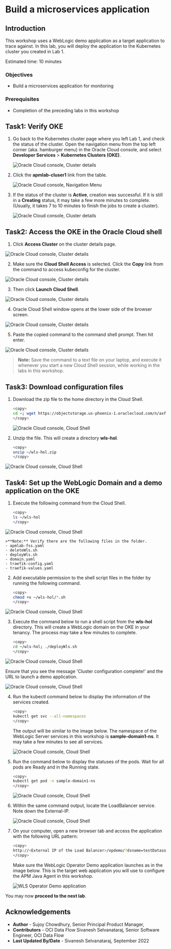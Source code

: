 # Build a microservices application

## Introduction

This workshop uses a WebLogic demo application as a target application to trace against. In this lab, you will deploy the application to the Kubernetes cluster you created in Lab 1.


Estimated time: 10 minutes

### Objectives

* Build a microservices application for monitoring

### Prerequisites

* Completion of the preceding labs in this workshop

## Task1: Verify OKE

1. Go back to the Kubernetes cluster page where you left Lab 1, and check the status of the cluster. Open the navigation menu from the top left corner (aka. hamburger menu) in the Oracle Cloud console, and select **Developer Services** > **Kubernetes Clusters (OKE)**.

   ![Oracle Cloud console, Cluster details](images/1-1-menu.png " ")

2. Click the **apmlab-cluser1** link from the table.

   ![Oracle Cloud console, Navigation Menu](images/1-2-menu.png " ")

3. If the status of the cluster is **Active**, creation was successful. If it is still in a **Creating** status, it may take a few more minutes to complete. (Usually, it takes 7 to 10 minutes to finish the jobs to create a cluster).

   ![Oracle Cloud console, Cluster details](images/1-9-OKE.png " ")

## Task2: Access the OKE in the Oracle Cloud shell


1. Click **Access Cluster** on the cluster details page.

  ![Oracle Cloud console, Cluster details](images/2-1-OKE.png " ")

2. Make sure the **Cloud Shell Access** is selected. Click the **Copy** link from the command to access kubeconfig for the cluster.

  ![Oracle Cloud console, Cluster details](images/2-2-OKE.png " ")

3. Then click **Launch Cloud Shell**.

  ![Oracle Cloud console, Cluster details](images/2-2-2-OKE.png " ")

4. Oracle Cloud Shell window opens at the lower side of the browser screen.

  ![Oracle Cloud console, Cluster details](images/2-3-OKE.png " ")

5. Paste the copied command to the command shell prompt. Then hit enter.   

  ![Oracle Cloud console, Cluster details](images/2-4-OKE.png " ")

  >**Note:** Save the command to a text file on your laptop, and execute it whenever you start a new Cloud Shell session, while working in the labs in this workshop.

## Task3: Download configuration files

1. Download the zip file to the home directory in the Cloud Shell.

    ``` bash
    <copy>
    cd ~; wget https://objectstorage.us-phoenix-1.oraclecloud.com/n/axfo51x8x2ap/b/apmocw-bucket-2022/o/wls-hol.zip
    </copy>
    ```
    ![Oracle Cloud console, Cloud Shell](images/3-1-cloudshell.png " ")

3. Unzip the file. This will create a directory **wls-hol**.

    ``` bash
    <copy>
    unzip ~/wls-hol.zip
    </copy>
    ```

  ![Oracle Cloud console, Cloud Shell](images/3-2-cloudshell.png " ")

## Task4: Set up the WebLogic Domain and a demo application on the OKE

1. Execute the following command from the Cloud Shell.

    ``` bash
    <copy>
    ls ~/wls-hol
    </copy>
    ```
  ![Oracle Cloud console, Cloud Shell](images/4-1-cloudshell.png " ")

    >**Note:** Verify there are the following files in the folder.
    - apmlab-fss.yaml
    - deleteWls.sh
    - deployWls.sh
    - domain.yaml
    - traefik-config.yaml
    - traefik-values.yaml

2. Add executable permission to the shell script files in the folder by running the following command.

    ``` bash
    <copy>
    chmod +x ~/wls-hol/*.sh
    </copy>
    ```
  ![Oracle Cloud console, Cloud Shell](images/4-2-cloudshell.png " ")

3. Execute the command below to run a shell script from the **wls-hol** directory. This will create a WebLogic domain on the OKE in your tenancy. The process may take a few minutes to complete.

    ``` bash
    <copy>
    cd ~/wls-hol; ./deployWls.sh
    </copy>
    ```

  ![Oracle Cloud console, Cloud Shell](images/4-3-cloudshell.png " ")

  Ensure that you see the message 'Cluster configuration complete!' and the URL to launch a demo application.

  ![Oracle Cloud console, Cloud Shell](images/4-4-cloudshell.png " ")

4. Run the kubectl command below to display the information of the services created.

    ``` bash
    <copy>
    kubectl get svc --all-namespaces
    </copy>
    ```
    The output will be similar to the image below. The namespace of the WebLogic Server services in this workshop is **sample-domain1-ns**. It may take a few minutes to see all services.

    ![Oracle Cloud console, Cloud Shell](images/4-2-2-cloudshell.png " ")

5. Run the command below to display the statuses of the  pods. Wait for all pods are Ready and in the Running state.

    ``` bash
    <copy>
    kubectl get pod -n sample-domain1-ns
    </copy>
    ```

    ![Oracle Cloud console, Cloud Shell](images/4-2-3-cloudshell.png " ")


5. Within the same command output, locate the LoadBalancer service. Note down the External-IP.

    ![Oracle Cloud console, Cloud Shell](images/4-2-1-cloudshell.png " ")

6. On your computer, open a new browser tab and access the application with the following URL pattern:

    ``` bash
    <copy>
    http://<External IP of the Load Balancer>/opdemo/?dsname=testDatasource
    </copy>
    ```
    Make sure the WebLogic Operator Demo application launches as in the image below. This is the target web application you will use to configure the APM Java Agent in this workshop.

    ![WLS Operator Demo application](images/4-3-demoapp.png " ")



You may now **proceed to the next lab**.

## Acknowledgements
- **Author** - Sujoy Chowdhury, Senior Principal Product Manager,
- **Contributors** - OCI Data Flow Sivanesh Selvanataraj, Senior Software Engineer, OCI Data Flow
- **Last Updated By/Date** - Sivanesh Selvanataraj, September 2022
